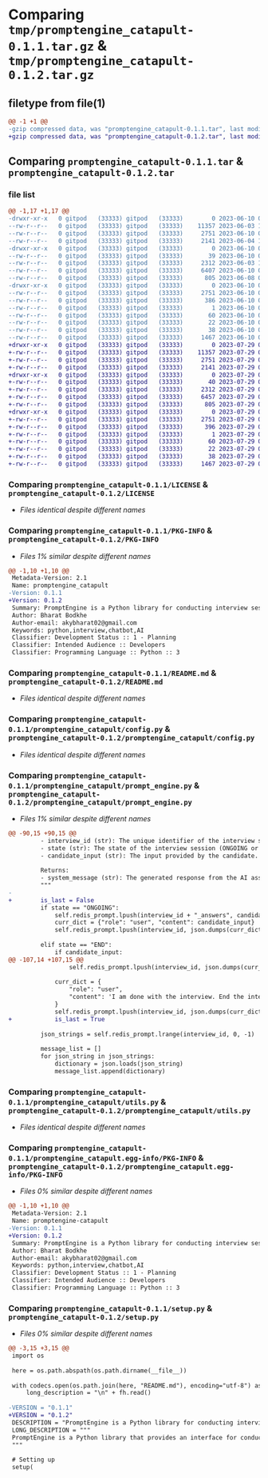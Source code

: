 # Comparing `tmp/promptengine_catapult-0.1.1.tar.gz` & `tmp/promptengine_catapult-0.1.2.tar.gz`

## filetype from file(1)

```diff
@@ -1 +1 @@
-gzip compressed data, was "promptengine_catapult-0.1.1.tar", last modified: Sat Jun 10 09:08:06 2023, max compression
+gzip compressed data, was "promptengine_catapult-0.1.2.tar", last modified: Sat Jul 29 07:20:00 2023, max compression
```

## Comparing `promptengine_catapult-0.1.1.tar` & `promptengine_catapult-0.1.2.tar`

### file list

```diff
@@ -1,17 +1,17 @@
-drwxr-xr-x   0 gitpod   (33333) gitpod   (33333)        0 2023-06-10 09:08:06.724663 promptengine_catapult-0.1.1/
--rw-r--r--   0 gitpod   (33333) gitpod   (33333)    11357 2023-06-03 16:31:18.000000 promptengine_catapult-0.1.1/LICENSE
--rw-r--r--   0 gitpod   (33333) gitpod   (33333)     2751 2023-06-10 09:08:06.720663 promptengine_catapult-0.1.1/PKG-INFO
--rw-r--r--   0 gitpod   (33333) gitpod   (33333)     2141 2023-06-04 13:35:51.000000 promptengine_catapult-0.1.1/README.md
-drwxr-xr-x   0 gitpod   (33333) gitpod   (33333)        0 2023-06-10 09:08:06.720663 promptengine_catapult-0.1.1/promptengine_catapult/
--rw-r--r--   0 gitpod   (33333) gitpod   (33333)       39 2023-06-10 08:48:22.000000 promptengine_catapult-0.1.1/promptengine_catapult/__init__.py
--rw-r--r--   0 gitpod   (33333) gitpod   (33333)     2312 2023-06-03 18:34:00.000000 promptengine_catapult-0.1.1/promptengine_catapult/config.py
--rw-r--r--   0 gitpod   (33333) gitpod   (33333)     6407 2023-06-10 09:07:03.000000 promptengine_catapult-0.1.1/promptengine_catapult/prompt_engine.py
--rw-r--r--   0 gitpod   (33333) gitpod   (33333)      805 2023-06-08 06:01:44.000000 promptengine_catapult-0.1.1/promptengine_catapult/utils.py
-drwxr-xr-x   0 gitpod   (33333) gitpod   (33333)        0 2023-06-10 09:08:06.720663 promptengine_catapult-0.1.1/promptengine_catapult.egg-info/
--rw-r--r--   0 gitpod   (33333) gitpod   (33333)     2751 2023-06-10 09:08:06.000000 promptengine_catapult-0.1.1/promptengine_catapult.egg-info/PKG-INFO
--rw-r--r--   0 gitpod   (33333) gitpod   (33333)      386 2023-06-10 09:08:06.000000 promptengine_catapult-0.1.1/promptengine_catapult.egg-info/SOURCES.txt
--rw-r--r--   0 gitpod   (33333) gitpod   (33333)        1 2023-06-10 09:08:06.000000 promptengine_catapult-0.1.1/promptengine_catapult.egg-info/dependency_links.txt
--rw-r--r--   0 gitpod   (33333) gitpod   (33333)       60 2023-06-10 09:08:06.000000 promptengine_catapult-0.1.1/promptengine_catapult.egg-info/requires.txt
--rw-r--r--   0 gitpod   (33333) gitpod   (33333)       22 2023-06-10 09:08:06.000000 promptengine_catapult-0.1.1/promptengine_catapult.egg-info/top_level.txt
--rw-r--r--   0 gitpod   (33333) gitpod   (33333)       38 2023-06-10 09:08:06.724663 promptengine_catapult-0.1.1/setup.cfg
--rw-r--r--   0 gitpod   (33333) gitpod   (33333)     1467 2023-06-10 09:07:03.000000 promptengine_catapult-0.1.1/setup.py
+drwxr-xr-x   0 gitpod   (33333) gitpod   (33333)        0 2023-07-29 07:20:00.619855 promptengine_catapult-0.1.2/
+-rw-r--r--   0 gitpod   (33333) gitpod   (33333)    11357 2023-07-29 04:57:06.000000 promptengine_catapult-0.1.2/LICENSE
+-rw-r--r--   0 gitpod   (33333) gitpod   (33333)     2751 2023-07-29 07:20:00.619855 promptengine_catapult-0.1.2/PKG-INFO
+-rw-r--r--   0 gitpod   (33333) gitpod   (33333)     2141 2023-07-29 07:14:51.000000 promptengine_catapult-0.1.2/README.md
+drwxr-xr-x   0 gitpod   (33333) gitpod   (33333)        0 2023-07-29 07:20:00.619855 promptengine_catapult-0.1.2/promptengine_catapult/
+-rw-r--r--   0 gitpod   (33333) gitpod   (33333)       40 2023-07-29 07:14:51.000000 promptengine_catapult-0.1.2/promptengine_catapult/__init__.py
+-rw-r--r--   0 gitpod   (33333) gitpod   (33333)     2312 2023-07-29 07:14:51.000000 promptengine_catapult-0.1.2/promptengine_catapult/config.py
+-rw-r--r--   0 gitpod   (33333) gitpod   (33333)     6457 2023-07-29 07:14:51.000000 promptengine_catapult-0.1.2/promptengine_catapult/prompt_engine.py
+-rw-r--r--   0 gitpod   (33333) gitpod   (33333)      805 2023-07-29 07:14:51.000000 promptengine_catapult-0.1.2/promptengine_catapult/utils.py
+drwxr-xr-x   0 gitpod   (33333) gitpod   (33333)        0 2023-07-29 07:20:00.619855 promptengine_catapult-0.1.2/promptengine_catapult.egg-info/
+-rw-r--r--   0 gitpod   (33333) gitpod   (33333)     2751 2023-07-29 07:20:00.000000 promptengine_catapult-0.1.2/promptengine_catapult.egg-info/PKG-INFO
+-rw-r--r--   0 gitpod   (33333) gitpod   (33333)      396 2023-07-29 07:20:00.000000 promptengine_catapult-0.1.2/promptengine_catapult.egg-info/SOURCES.txt
+-rw-r--r--   0 gitpod   (33333) gitpod   (33333)        1 2023-07-29 07:20:00.000000 promptengine_catapult-0.1.2/promptengine_catapult.egg-info/dependency_links.txt
+-rw-r--r--   0 gitpod   (33333) gitpod   (33333)       60 2023-07-29 07:20:00.000000 promptengine_catapult-0.1.2/promptengine_catapult.egg-info/requires.txt
+-rw-r--r--   0 gitpod   (33333) gitpod   (33333)       22 2023-07-29 07:20:00.000000 promptengine_catapult-0.1.2/promptengine_catapult.egg-info/top_level.txt
+-rw-r--r--   0 gitpod   (33333) gitpod   (33333)       38 2023-07-29 07:20:00.623855 promptengine_catapult-0.1.2/setup.cfg
+-rw-r--r--   0 gitpod   (33333) gitpod   (33333)     1467 2023-07-29 07:15:46.000000 promptengine_catapult-0.1.2/setup.py
```

### Comparing `promptengine_catapult-0.1.1/LICENSE` & `promptengine_catapult-0.1.2/LICENSE`

 * *Files identical despite different names*

### Comparing `promptengine_catapult-0.1.1/PKG-INFO` & `promptengine_catapult-0.1.2/PKG-INFO`

 * *Files 1% similar despite different names*

```diff
@@ -1,10 +1,10 @@
 Metadata-Version: 2.1
 Name: promptengine_catapult
-Version: 0.1.1
+Version: 0.1.2
 Summary: PromptEngine is a Python library for conducting interview sessions using OpenAI's ChatGPT model.
 Author: Bharat Bodkhe
 Author-email: akybharat02@gmail.com
 Keywords: python,interview,chatbot,AI
 Classifier: Development Status :: 1 - Planning
 Classifier: Intended Audience :: Developers
 Classifier: Programming Language :: Python :: 3
```

### Comparing `promptengine_catapult-0.1.1/README.md` & `promptengine_catapult-0.1.2/README.md`

 * *Files identical despite different names*

### Comparing `promptengine_catapult-0.1.1/promptengine_catapult/config.py` & `promptengine_catapult-0.1.2/promptengine_catapult/config.py`

 * *Files identical despite different names*

### Comparing `promptengine_catapult-0.1.1/promptengine_catapult/prompt_engine.py` & `promptengine_catapult-0.1.2/promptengine_catapult/prompt_engine.py`

 * *Files 1% similar despite different names*

```diff
@@ -90,15 +90,15 @@
         - interview_id (str): The unique identifier of the interview session.
         - state (str): The state of the interview session (ONGOING or END).
         - candidate_input (str): The input provided by the candidate.
 
         Returns:
         - system_message (str): The generated response from the AI assistant.
         """
-
+        is_last = False
         if state == "ONGOING":
             self.redis_prompt.lpush(interview_id + "_answers", candidate_input)
             curr_dict = {"role": "user", "content": candidate_input}
             self.redis_prompt.lpush(interview_id, json.dumps(curr_dict))
 
         elif state == "END":
             if candidate_input:
@@ -107,14 +107,15 @@
                 self.redis_prompt.lpush(interview_id, json.dumps(curr_dict))
 
             curr_dict = {
                 "role": "user",
                 "content": 'I am done with the interview. End the interview by giving some helpful remarks and saying, "ending your interview!!!--catapult.ai"',
             }
             self.redis_prompt.lpush(interview_id, json.dumps(curr_dict))
+            is_last = True
 
         json_strings = self.redis_prompt.lrange(interview_id, 0, -1)
 
         message_list = []
         for json_string in json_strings:
             dictionary = json.loads(json_string)
             message_list.append(dictionary)
```

### Comparing `promptengine_catapult-0.1.1/promptengine_catapult/utils.py` & `promptengine_catapult-0.1.2/promptengine_catapult/utils.py`

 * *Files identical despite different names*

### Comparing `promptengine_catapult-0.1.1/promptengine_catapult.egg-info/PKG-INFO` & `promptengine_catapult-0.1.2/promptengine_catapult.egg-info/PKG-INFO`

 * *Files 0% similar despite different names*

```diff
@@ -1,10 +1,10 @@
 Metadata-Version: 2.1
 Name: promptengine-catapult
-Version: 0.1.1
+Version: 0.1.2
 Summary: PromptEngine is a Python library for conducting interview sessions using OpenAI's ChatGPT model.
 Author: Bharat Bodkhe
 Author-email: akybharat02@gmail.com
 Keywords: python,interview,chatbot,AI
 Classifier: Development Status :: 1 - Planning
 Classifier: Intended Audience :: Developers
 Classifier: Programming Language :: Python :: 3
```

### Comparing `promptengine_catapult-0.1.1/setup.py` & `promptengine_catapult-0.1.2/setup.py`

 * *Files 0% similar despite different names*

```diff
@@ -3,15 +3,15 @@
 import os
 
 here = os.path.abspath(os.path.dirname(__file__))
 
 with codecs.open(os.path.join(here, "README.md"), encoding="utf-8") as fh:
     long_description = "\n" + fh.read()
 
-VERSION = "0.1.1"
+VERSION = "0.1.2"
 DESCRIPTION = "PromptEngine is a Python library for conducting interview sessions using OpenAI's ChatGPT model."
 LONG_DESCRIPTION = """
 PromptEngine is a Python library that provides an interface for conducting interview sessions using OpenAI's ChatGPT model. It allows you to interact with the AI assistant to simulate interview conversations and generate responses based on candidate input.
 """
 
 # Setting up
 setup(
```

